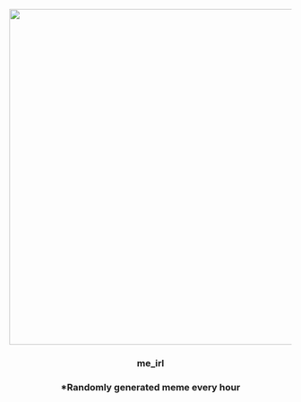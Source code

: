 <p align="center">
        <img src="https://i.redd.it/10w3pi6q8nq81.jpg" width="600" height="600">
        </p>
        <h3 align="center">me_irl</h3>
        <h3 align="center">*Randomly generated meme every hour</h3>
    